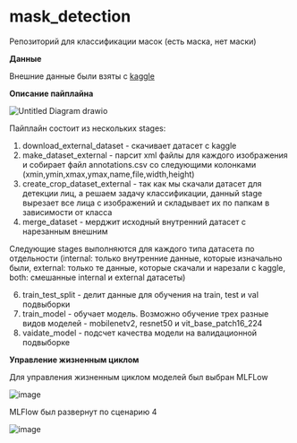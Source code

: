 mask_detection
==============================

Репозиторий для классификации масок (есть маска, нет маски)

**Данные**

Внешние данные были взяты с [kaggle](https://www.kaggle.com/datasets/andrewmvd/face-mask-detection)

**Описание пайплайна**

![Untitled Diagram drawio](https://user-images.githubusercontent.com/103132748/173438512-78498ee3-a48f-4bb0-8ec2-6b7c1614c527.png)

Пайплайн состоит из нескольких stages:
1. download_external_dataset - скачивает датасет с kaggle
2. make_dataset_external - парсит xml файлы для каждого изображения и собирает файл annotations.csv со следующими колонками (xmin,ymin,xmax,ymax,name,file,width,height)
3. create_crop_dataset_external - так как мы скачали датасет для детекции лиц, а решаем задачу классификации, данный stage вырезает все лица с изображений и складывает их по папкам в зависимости от класса
4. merge_dataset - мерджит исходный внутренний датасет с нарезанным внешним

Следующие stages выполняются для каждого типа датасета по отдельности (internal: только внутренние данные, которые изначально были, external: только те данные, которые скачали и нарезали с kaggle, both: смешанные internal и external датасеты)

6. train_test_split - делит данные для обучения на train, test и val подвыборки
7. train_model - обучает модель. Возможно обучение трех разные видов моделей - mobilenetv2, resnet50 и vit_base_patch16_224
8. vaidate_model - подсчет качества модели на валидационной подвыборке


**Управление жизненным циклом**

Для управления жизненным циклом моделей был выбран MLFLow

![image](https://user-images.githubusercontent.com/103132748/173439840-652850bb-5348-45f7-a9a0-f5e9c207848b.png)

MLFlow был развернут по сценарию 4

![image](https://user-images.githubusercontent.com/103132748/173440002-7a3bc0cb-962a-48b9-af36-4772574a6196.png)


